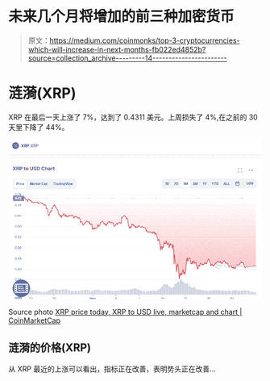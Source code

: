 # 未来几个月将增加的前三种加密货币

> 原文：<https://medium.com/coinmonks/top-3-cryptocurrencies-which-will-increase-in-next-months-fb022ed4852b?source=collection_archive---------14----------------------->

# 涟漪(XRP)

XRP 在最后一天上涨了 7%，达到了 0.4311 美元。上周损失了 4%,在之前的 30 天里下降了 44%。

![](img/533b64781532b3789148cedebae2dfb2.png)

Source photo [XRP price today, XRP to USD live, marketcap and chart | CoinMarketCap](https://coinmarketcap.com/currencies/xrp/)

## 涟漪的价格(XRP)

从 XRP 最近的上涨可以看出，指标正在改善，表明势头正在改善…